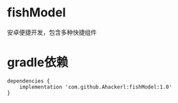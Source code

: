 # fishModel
安卓便捷开发，包含多种快捷组件
# gradle依赖

```
dependencies {
    implementation 'com.github.Ahackerl:fishModel:1.0'
}
```
